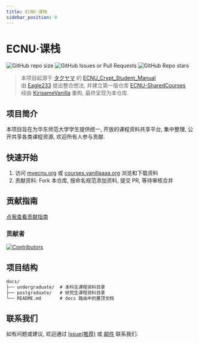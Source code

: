 ```yaml
---
title: ECNU·课栈
sidebar_position: 0
---
```

# ECNU·课栈

![GitHub repo size](https://img.shields.io/github/repo-size/BetterECNU/SharedCourses?style=for-the-badge)
![GitHub Issues or Pull Requests](https://img.shields.io/github/issues/BetterECNU/SharedCourses?style=for-the-badge&link=https%3A%2F%2Fgithub.com%2FBetterECNU%2FSharedCourses%2Fissues)
![GitHub Repo stars](https://img.shields.io/github/stars/BetterECNU/SharedCourses?style=for-the-badge)

> 本项目起源于 [タクヤマ](https://github.com/takuyamafuru) 的 [ECNU_Crypt_Student_Manual](https://github.com/BetterECNU/ECNU_Crypt_Student_Manual)  
> 由 [Eagle233](https://github.com/Eagle233Fake) 提出整合想法, 并建立第一版仓库 [ECNU-SharedCourses](https://github.com/BetterECNU/ECNU-SharedCourses)  
> 经由 [KirisameVanilla](https://github.com/KirisameVanilla) 重构, 最终呈现为本仓库.

## 项目简介

本项目旨在为华东师范大学学生提供统一, 开放的课程资料共享平台, 集中整理, 公开共享各类课程资源, 欢迎所有人参与贡献.

## 快速开始

1. 访问 [myecnu.org](https://myecnu.org) 或 [courses.vanillaaaa.org](https://courses.vanillaaaa.org) 浏览和下载资料
2. 贡献资料: Fork 本仓库, 按命名规范添加资料, 提交 PR, 等待审核合并

## 贡献指南

[点我查看贡献指南](https://github.com/BetterECNU/SharedCourses?tab=contributing-ov-file)

### 贡献者

<a href="https://github.com/betterecnu/sharedcourses/graphs/contributors">
  <img src="https://contrib.rocks/image?repo=betterecnu/sharedcourses" alt="Contributors"/>
</a>

## 项目结构

``` markdown
docs/
├── undergraduate/  # 本科生课程资料目录
├── postgraduate/   # 研究生课程资料目录
└── README.md       # docs 路由中的置顶文档
```

## 联系我们

如有问题或建议, 欢迎通过 [Issue(推荐)](https://github.com/BetterECNU/SharedCourses/issues) 或 [邮件](mailto:zy1834576129@outlook.com) 联系我们.
